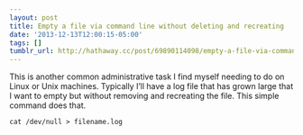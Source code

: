 ```yaml
---
layout: post
title: Empty a file via command line without deleting and recreating
date: '2013-12-13T12:00:15-05:00'
tags: []
tumblr_url: http://hathaway.cc/post/69890114098/empty-a-file-via-command-line-without-deleting-and
---
```

This is another common administrative task I find myself needing to do on Linux or Unix machines. Typically I’ll have a log file that has grown large that I want to empty but without removing and recreating the file. This simple command does that.

`cat /dev/null > filename.log`
